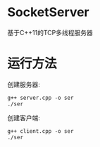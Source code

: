 # SocketServer
基于C++11的TCP多线程服务器

# 运行方法
  创建服务器:

    g++ server.cpp -o ser
    ./ser

  创建客户端:

    g++ client.cpp -o ser
    ./ser
